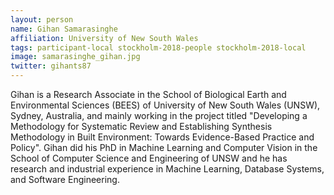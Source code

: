 ```yaml
---
layout: person
name: Gihan Samarasinghe
affiliation: University of New South Wales
tags: participant-local stockholm-2018-people stockholm-2018-local
image: samarasinghe_gihan.jpg
twitter: gihants87
---
```

Gihan is a Research Associate in the School of Biological Earth and Environmental Sciences (BEES) of University of New South Wales (UNSW), Sydney, Australia, and mainly working in the project titled "Developing a Methodology for Systematic Review and Establishing Synthesis Methodology in Built Environment: Towards Evidence-Based Practice and Policy". Gihan did his PhD in Machine Learning and Computer Vision in the School of Computer Science and Engineering of UNSW and he has research and industrial experience in Machine Learning, Database Systems, and Software Engineering.